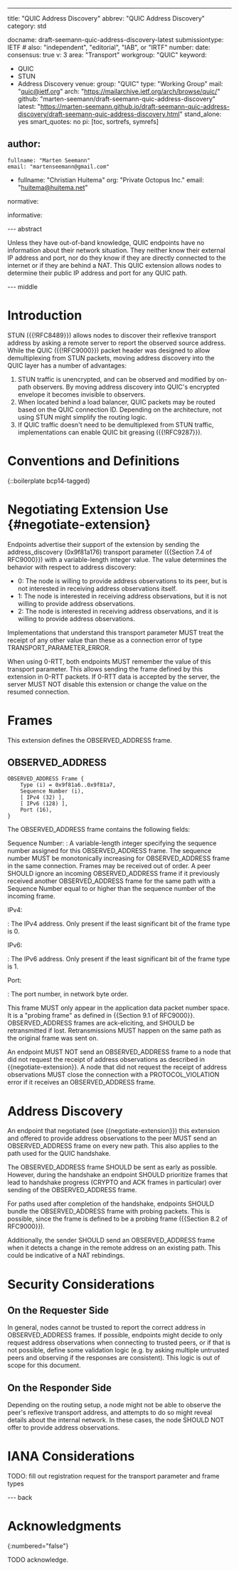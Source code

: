 ---
title: "QUIC Address Discovery"
abbrev: "QUIC Address Discovery"
category: std

docname: draft-seemann-quic-address-discovery-latest
submissiontype: IETF  # also: "independent", "editorial", "IAB", or "IRTF"
number:
date:
consensus: true
v: 3
area: "Transport"
workgroup: "QUIC"
keyword:
 - QUIC
 - STUN
 - Address Discovery
venue:
  group: "QUIC"
  type: "Working Group"
  mail: "quic@ietf.org"
  arch: "https://mailarchive.ietf.org/arch/browse/quic/"
  github: "marten-seemann/draft-seemann-quic-address-discovery"
  latest: "https://marten-seemann.github.io/draft-seemann-quic-address-discovery/draft-seemann-quic-address-discovery.html"
stand_alone: yes
smart_quotes: no
pi: [toc, sortrefs, symrefs]

author:
 -
    fullname: "Marten Seemann"
    email: "martenseemann@gmail.com"
 -
    fullname: "Christian Huitema"
    org: "Private Octopus Inc."
    email: "huitema@huitema.net"


normative:

informative:


--- abstract

Unless they have out-of-band knowledge, QUIC endpoints have no information about
their network situation. They neither know their external IP address and port,
nor do they know if they are directly connected to the internet or if they are
behind a NAT. This QUIC extension allows nodes to determine their public IP
address and port for any QUIC path.


--- middle

# Introduction

STUN ({{!RFC8489}}) allows nodes to discover their reflexive transport address
by asking a remote server to report the observed source address. While the QUIC
({{!RFC9000}}) packet header was designed to allow demultiplexing from STUN
packets, moving address discovery into the QUIC layer has a number of
advantages:

1. STUN traffic is unencrypted, and can be observed and modified by on-path
   observers. By moving address discovery into QUIC's encrypted envelope it
   becomes invisible to observers.
2. When located behind a load balancer, QUIC packets may be routed based on the
   QUIC connection ID. Depending on the architecture, not using STUN might
   simplify the routing logic.
3. If QUIC traffic doesn't need to be demultiplexed from STUN traffic,
   implementations can enable QUIC bit greasing ({{!RFC9287}}).

# Conventions and Definitions

{::boilerplate bcp14-tagged}

# Negotiating Extension Use {#negotiate-extension}

Endpoints advertise their support of the extension by sending the
address_discovery (0x9f81a176) transport parameter ({{Section 7.4 of RFC9000}})
with a variable-length integer value. The value determines the behavior with
respect to address discovery:

* 0: The node is willing to provide address observations to its peer, but is not
  interested in receiving address observations itself.
* 1: The node is interested in receiving address observations, but it is not
  willing to provide address observations.
* 2: The node is interested in receiving address observations, and it is willing
  to provide address observations.

Implementations that understand this transport parameter MUST treat the receipt
of any other value than these as a connection error of type
TRANSPORT_PARAMETER_ERROR.

When using 0-RTT, both endpoints MUST remember the value of this transport
parameter. This allows sending the frame defined by this extension in 0-RTT
packets. If 0-RTT data is accepted by the server, the server MUST NOT disable
this extension or change the value on the resumed connection.

# Frames

This extension defines the OBSERVED_ADDRESS frame.

## OBSERVED_ADDRESS

~~~
OBSERVED_ADDRESS Frame {
    Type (i) = 0x9f81a6..0x9f81a7,
    Sequence Number (i),
    [ IPv4 (32) ],
    [ IPv6 (128) ],
    Port (16),
}
~~~

The OBSERVED_ADDRESS frame contains the following fields:

Sequence Number:
: A variable-length integer specifying the sequence number assigned for
  this OBSERVED_ADDRESS frame. The sequence
  number MUST be monotonically increasing for OBSERVED_ADDRESS frame in the same connection.
  Frames may be received out of order. A peer SHOULD ignore an incoming
  OBSERVED_ADDRESS frame if it previously received another OBSERVED_ADDRESS frame
  for the same path with a Sequence Number equal to or higher than the
  sequence number of the incoming frame.

IPv4:

: The IPv4 address. Only present if the least significant bit of the frame type
  is 0.

IPv6:

: The IPv6 address. Only present if the least significant bit of the frame type
  is 1.

Port:

: The port number, in network byte order.

This frame MUST only appear in the application data packet
number space. It is a "probing frame" as defined in {{Section 9.1 of RFC9000}}.
OBSERVED_ADDRESS frames are ack-eliciting, and SHOULD be retransmitted if lost.
Retransmissions MUST happen on the same path as the original frame was sent on.

An endpoint MUST NOT send an OBSERVED_ADDRESS frame to a node that did not
request the receipt of address observations as described in
{{negotiate-extension}}. A node that did not request the receipt of address
observations MUST close the connection with a PROTOCOL_VIOLATION error if it
receives an OBSERVED_ADDRESS frame.

# Address Discovery

An endpoint that negotiated (see {{negotiate-extension}}) this extension and
offered to provide address observations to the peer MUST send an
OBSERVED_ADDRESS frame on every new path. This also applies to the path used for
the QUIC handshake.

The OBSERVED_ADDRESS frame SHOULD be sent as early as possible. However, during
the handshake an endpoint SHOULD prioritize frames that lead to handshake
progress (CRYPTO and ACK frames in particular) over sending of the
OBSERVED_ADDRESS frame.

For paths used after completion of the handshake, endpoints SHOULD bundle the
OBSERVED_ADDRESS frame with probing packets. This is possible, since the frame
is defined to be a probing frame ({{Section 8.2 of RFC9000}}).

Additionally, the sender SHOULD send an OBSERVED_ADDRESS frame when it detects a
change in the remote address on an existing path. This could be indicative of a
NAT rebindings.

# Security Considerations

## On the Requester Side

In general, nodes cannot be trusted to report the correct address in
OBSERVED_ADDRESS frames. If possible, endpoints might decide to only request
address observations when connecting to trusted peers, or if that is not
possible, define some validation logic (e.g. by asking multiple untrusted peers
and observing if the responses are consistent). This logic is out of scope for
this document.

## On the Responder Side

Depending on the routing setup, a node might not be able to observe the peer's
reflexive transport address, and attempts to do so might reveal details about
the internal network. In these cases, the node SHOULD NOT offer to provide
address observations.

# IANA Considerations

TODO: fill out registration request for the transport parameter and frame types

--- back

# Acknowledgments
{:numbered="false"}

TODO acknowledge.
